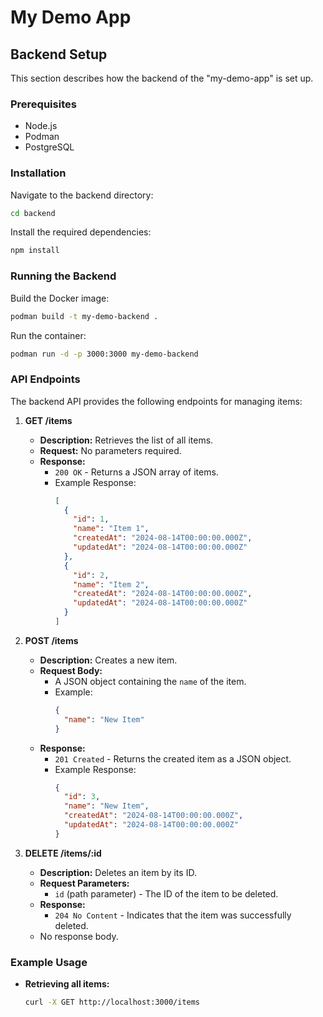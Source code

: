 # My Demo App

## Backend Setup

This section describes how the backend of the "my-demo-app" is set up.

### Prerequisites

- Node.js
- Podman
- PostgreSQL

### Installation

Navigate to the backend directory:

```bash
cd backend
```

Install the required dependencies:

```bash
npm install
```

### Running the Backend

Build the Docker image:

```bash
podman build -t my-demo-backend .
```

Run the container:

```bash
podman run -d -p 3000:3000 my-demo-backend
```

### API Endpoints

The backend API provides the following endpoints for managing items:

1. **GET /items**

   - **Description:** Retrieves the list of all items.
   - **Request:** No parameters required.
   - **Response:** 
     - `200 OK` - Returns a JSON array of items.
     - Example Response:
       ```json
       [
         {
           "id": 1,
           "name": "Item 1",
           "createdAt": "2024-08-14T00:00:00.000Z",
           "updatedAt": "2024-08-14T00:00:00.000Z"
         },
         {
           "id": 2,
           "name": "Item 2",
           "createdAt": "2024-08-14T00:00:00.000Z",
           "updatedAt": "2024-08-14T00:00:00.000Z"
         }
       ]
       ```

2. **POST /items**

   - **Description:** Creates a new item.
   - **Request Body:** 
     - A JSON object containing the `name` of the item.
     - Example:
       ```json
       {
         "name": "New Item"
       }
       ```
   - **Response:** 
     - `201 Created` - Returns the created item as a JSON object.
     - Example Response:
       ```json
       {
         "id": 3,
         "name": "New Item",
         "createdAt": "2024-08-14T00:00:00.000Z",
         "updatedAt": "2024-08-14T00:00:00.000Z"
       }
       ```

3. **DELETE /items/:id**

   - **Description:** Deletes an item by its ID.
   - **Request Parameters:**
     - `id` (path parameter) - The ID of the item to be deleted.
   - **Response:** 
     - `204 No Content` - Indicates that the item was successfully deleted.
   - No response body.

### Example Usage

- **Retrieving all items:**

  ```bash
  curl -X GET http://localhost:3000/items
  ```